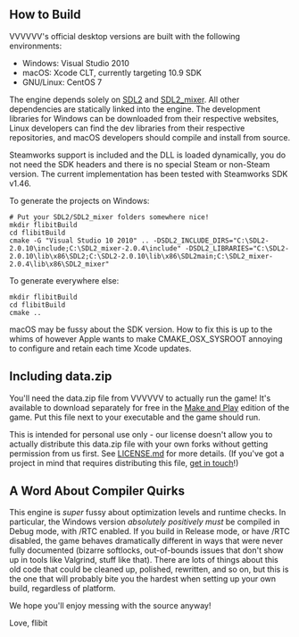 How to Build
------------
VVVVVV's official desktop versions are built with the following environments:

- Windows: Visual Studio 2010
- macOS: Xcode CLT, currently targeting 10.9 SDK
- GNU/Linux: CentOS 7

The engine depends solely on [SDL2](https://libsdl.org/) and
[SDL2_mixer](https://www.libsdl.org/projects/SDL_mixer/). All other dependencies
are statically linked into the engine. The development libraries for Windows can
be downloaded from their respective websites, Linux developers can find the dev
libraries from their respective repositories, and macOS developers should
compile and install from source.

Steamworks support is included and the DLL is loaded dynamically, you do not
need the SDK headers and there is no special Steam or non-Steam version. The
current implementation has been tested with Steamworks SDK v1.46.

To generate the projects on Windows:
```
# Put your SDL2/SDL2_mixer folders somewhere nice!
mkdir flibitBuild
cd flibitBuild
cmake -G "Visual Studio 10 2010" .. -DSDL2_INCLUDE_DIRS="C:\SDL2-2.0.10\include;C:\SDL2_mixer-2.0.4\include" -DSDL2_LIBRARIES="C:\SDL2-2.0.10\lib\x86\SDL2;C:\SDL2-2.0.10\lib\x86\SDL2main;C:\SDL2_mixer-2.0.4\lib\x86\SDL2_mixer"
```

To generate everywhere else:
```
mkdir flibitBuild
cd flibitBuild
cmake ..
```

macOS may be fussy about the SDK version. How to fix this is up to the whims of
however Apple wants to make CMAKE_OSX_SYSROOT annoying to configure and retain
each time Xcode updates.

Including data.zip
------------
You'll need the data.zip file from VVVVVV to actually run the game! It's
available to download separately for free in the
[Make and Play](http://distractionware.com/blog/category/vvvvvv-make-and-play/)
edition of the game. Put this file next to your executable and the game should
run.

This is intended for personal use only - our license doesn't allow you to
actually distribute this data.zip file with your own forks without getting
permission from us first. See [LICENSE.md](../LICENSE.md) for more details. (If
you've got a project in mind that requires distributing this
file, [get in touch](http://distractionware.com/email/)!)

A Word About Compiler Quirks
----------------------------

This engine is _super_ fussy about optimization levels and runtime checks. In
particular, the Windows version _absolutely positively must_ be compiled in
Debug mode, with /RTC enabled. If you build in Release mode, or have /RTC
disabled, the game behaves dramatically different in ways that were never fully
documented (bizarre softlocks, out-of-bounds issues that don't show up in tools
like Valgrind, stuff like that). There are lots of things about this old code
that could be cleaned up, polished, rewritten, and so on, but this is the one
that will probably bite you the hardest when setting up your own build,
regardless of platform.

We hope you'll enjoy messing with the source anyway!

Love, flibit
